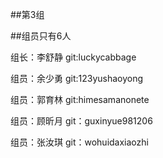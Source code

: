 ##第3组
  
##组员只有6人
   
组长：李舒静  git:luckycabbage
  
组员：余少勇  git:123yushaoyong
   
组员：郭育林  git:himesamanonete
  
组员：顾昕月  git：guxinyue981206
  
组员：张汝琪  git：wohuidaxiaozhi
